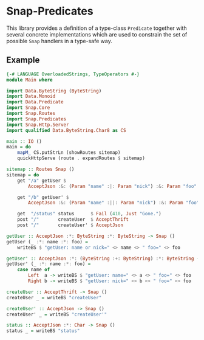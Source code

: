 Snap-Predicates
===============

This library provides a definition of a type-class `Predicate`
together with several concrete implementations which are used to
constrain the set of possible `Snap` handlers in a type-safe
way.

Example
-------

```haskell
{-# LANGUAGE OverloadedStrings, TypeOperators #-}
module Main where

import Data.ByteString (ByteString)
import Data.Monoid
import Data.Predicate
import Snap.Core
import Snap.Routes
import Snap.Predicates
import Snap.Http.Server
import qualified Data.ByteString.Char8 as CS

main :: IO ()
main = do
    mapM_ CS.putStrLn (showRoutes sitemap)
    quickHttpServe (route . expandRoutes $ sitemap)

sitemap :: Routes Snap ()
sitemap = do
    get "/a" getUser $
        AcceptJson :&: (Param "name" :|: Param "nick") :&: Param "foo"

    get "/b" getUser' $
        AcceptJson :&: (Param "name" :||: Param "nick") :&: Param "foo"

    get  "/status" status      $ Fail (410, Just "Gone.")
    post "/"       createUser  $ AcceptThrift
    post "/"       createUser' $ AcceptJson

getUser :: AcceptJson :*: ByteString :*: ByteString -> Snap ()
getUser (_ :*: name :*: foo) =
    writeBS $ "getUser: name or nick=" <> name <> " foo=" <> foo

getUser' :: AcceptJson :*: (ByteString :+: ByteString) :*: ByteString -> Snap ()
getUser' (_ :*: name :*: foo) =
    case name of
        Left  a -> writeBS $ "getUser: name=" <> a <> " foo=" <> foo
        Right b -> writeBS $ "getUser: nick=" <> b <> " foo=" <> foo

createUser :: AcceptThrift -> Snap ()
createUser _ = writeBS "createUser"

createUser' :: AcceptJson -> Snap ()
createUser' _ = writeBS "createUser'"

status :: AcceptJson :*: Char -> Snap ()
status _ = writeBS "status"
```

